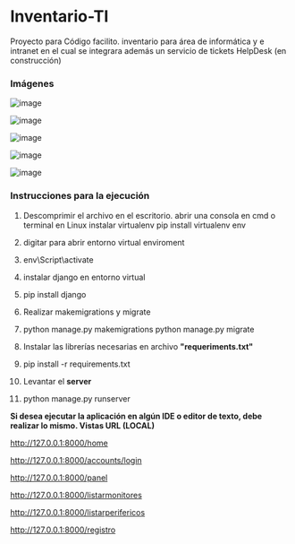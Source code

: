 # Inventario-TI

Proyecto para Código facilito. inventario para área de informática y e intranet en el cual se integrara además un servicio de tickets HelpDesk (en construcción)



### Imágenes

![image](https://github.com/julioznava/Inventario-TI/assets/67343722/321b7f52-0df0-4c6f-aecc-78c7edd4150a)


![image](https://github.com/julioznava/Inventario-TI/assets/67343722/5197b802-5cad-4755-a684-699c03ae7161)


![image](https://github.com/julioznava/Inventario-TI/assets/67343722/ec306393-31d1-47d7-ae68-f81ceb1b82ad)


![image](https://github.com/julioznava/Inventario-TI/assets/67343722/4aee0353-d88c-4fe3-a717-00bc14fcd862)


![image](https://github.com/julioznava/Inventario-TI/assets/67343722/5aea69c0-586d-4092-8f04-fc601e4066b4)



###	Instrucciones para la ejecución 



1. Descomprimir el archivo en el escritorio. abrir una consola en cmd o terminal en Linux instalar virtualenv pip install virtualenv env

2. digitar para abrir entorno virtual enviroment

3. env\Script\activate

4. instalar django en entorno virtual

5. pip install django

6. Realizar makemigrations y migrate

7. python manage.py makemigrations python manage.py migrate

8. Instalar las librerías necesarias en archivo **"requeriments.txt"**

9. pip install -r requirements.txt

10. Levantar el **server**

11. python manage.py runserver

    

**Si desea ejecutar la aplicación en algún IDE o editor de texto, debe realizar lo mismo. Vistas URL (LOCAL)**



http://127.0.0.1:8000/home

http://127.0.0.1:8000/accounts/login

http://127.0.0.1:8000/panel

http://127.0.0.1:8000/listarmonitores

http://127.0.0.1:8000/listarperifericos

http://127.0.0.1:8000/registro
